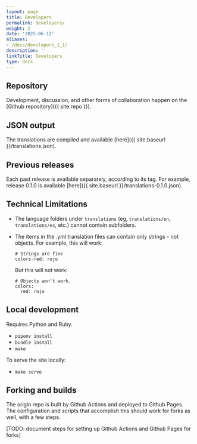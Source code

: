 ```yaml
---
layout: page
title: Developers
permalink: developers/
weight: 2
date: '2025-06-12'
aliases:
- /docs/developers_1_1/
description: ''
linkTitle: Developers
type: docs
---
```


## Repository

Development, discussion, and other forms of collaboration happen on the [Github repository]({{ site.repo }}).

## JSON output

The translations are compiled and available [here]({{ site.baseurl }}/translations.json).

## Previous releases

Each past release is available separately, according to its tag. For example, release 0.1.0 is available [here]({{ site.baseurl }}/translations-0.1.0.json).

## Technical Limitations

* The language folders under `translations` (eg, `translations/en`, `translations/es`, etc.) cannot contain subfolders.
* The items in the .yml translation files can contain only strings - not objects. For example, this will work:
    ```
    # Strings are fine
    colors-red: rojo
    ```

    But this will not work:
    ```
    # Objects won't work.
    colors:
      red: rojo
    ```

## Local development

Requires Python and Ruby.

* `pipenv install`
* `bundle install`
* `make`

To serve the site locally:

* `make serve`

## Forking and builds

The origin repo is built by Github Actions and deployed to Github Pages. The configuration and scripts that accomplish this should work for forks as well, with a few steps.

[TODO: document steps for setting up Github Actions and Github Pages for forks]